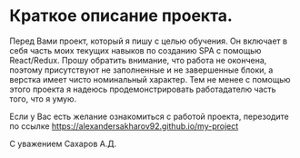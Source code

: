 # Краткое описание проекта.

Перед Вами проект, который я пишу с целью обучения. Он включает в себя часть моих текущих навыков по созданию SPA с помощью React/Redux. Прошу обратить внимание, что работа не окончена, поэтому присутствуют не заполненные и не завершенные блоки, а верстка имеет чисто номинальный характер. Тем не менее с помощью этого проекта я надеюсь продемонстрировать работадателю часть того, что я умую.

Если у Вас есть желание ознакомиться с работой проекта, перезодите по ссылке https://alexandersakharov92.github.io/my-project

С уважением Сахаров А.Д.
